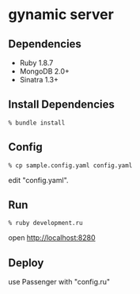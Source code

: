 gynamic server
==============

Dependencies
------------

* Ruby 1.8.7
* MongoDB 2.0+
* Sinatra 1.3+

Install Dependencies
--------------------

    % bundle install


Config
------

    % cp sample.config.yaml config.yaml

edit "config.yaml".


Run
---

    % ruby development.ru

open [http://localhost:8280](http://localhost:8280)


Deploy
------
use Passenger with "config.ru"
